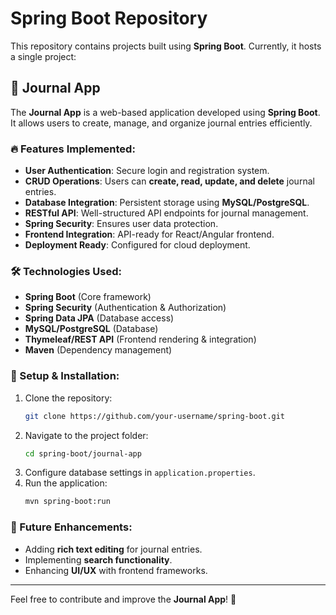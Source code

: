 
# Spring Boot Repository

This repository contains projects built using **Spring Boot**. Currently, it hosts a single project:

## 📌 Journal App
The **Journal App** is a web-based application developed using **Spring Boot**. It allows users to create, manage, and organize journal entries efficiently.

### 🔥 Features Implemented:
- **User Authentication**: Secure login and registration system.
- **CRUD Operations**: Users can **create, read, update, and delete** journal entries.
- **Database Integration**: Persistent storage using **MySQL/PostgreSQL**.
- **RESTful API**: Well-structured API endpoints for journal management.
- **Spring Security**: Ensures user data protection.
- **Frontend Integration**: API-ready for React/Angular frontend.
- **Deployment Ready**: Configured for cloud deployment.

### 🛠️ Technologies Used:
- **Spring Boot** (Core framework)
- **Spring Security** (Authentication & Authorization)
- **Spring Data JPA** (Database access)
- **MySQL/PostgreSQL** (Database)
- **Thymeleaf/REST API** (Frontend rendering & integration)
- **Maven** (Dependency management)

### 🚀 Setup & Installation:
1. Clone the repository:
   ```bash
   git clone https://github.com/your-username/spring-boot.git
   ```
2. Navigate to the project folder:
   ```bash
   cd spring-boot/journal-app
   ```
3. Configure database settings in `application.properties`.
4. Run the application:
   ```bash
   mvn spring-boot:run
   ```

### 📌 Future Enhancements:
- Adding **rich text editing** for journal entries.
- Implementing **search functionality**.
- Enhancing **UI/UX** with frontend frameworks.

---
Feel free to contribute and improve the **Journal App**! 🎯
```
